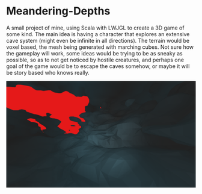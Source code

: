 # Meandering-Depths

A small project of mine, using Scala with LWJGL to create a 3D game of some kind. The main idea is having a character that explores an extensive cave system (might even be infinite in all directions). The terrain would be voxel based, the mesh being generated with marching cubes. Not sure how the gameplay will work, some ideas would be trying to be as sneaky as possible, so as to not get noticed by hostile creatures, and perhaps one goal of the game would be to escape the caves somehow, or maybe it will be story based who knows really.

![Screenshot](/res/md1.png "Screenshot")
